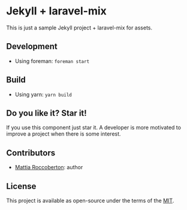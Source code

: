 # Jekyll + laravel-mix

This is just a sample Jekyll project + laravel-mix for assets.

## Development

- Using foreman: `foreman start`

## Build

- Using yarn: `yarn build`

## Do you like it? Star it!
If you use this component just star it. A developer is more motivated to improve a project when there is some interest.

## Contributors
- [Mattia Roccoberton](http://blocknot.es): author

## License
This project is available as open-source under the terms of the [MIT](LICENSE.txt).
